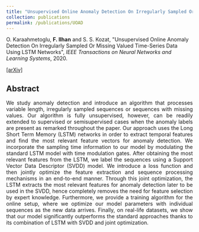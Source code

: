 ```yaml
---
title: "Unsupervised Online Anomaly Detection On Irregularly Sampled Or Missing Valued Time-Series Data Using LSTM Networks"
collection: publications
permalink: /publications/UOAD
---
```

O. Karaahmetoglu, <b>F. Ilhan</b> and S. S. Kozat, "Unsupervised Online Anomaly Detection On Irregularly Sampled Or Missing Valued Time-Series Data Using LSTM Networks", <i>IEEE Transactions on Neural Networks and Learning Systems</i>, 2020.

[[arXiv]](https://arxiv.org/abs/2005.12005)


## Abstract
<div style="text-align: justify">We study anomaly detection and introduce an algorithm that processes variable length, irregularly sampled sequences or sequences with missing values. Our algorithm is fully unsupervised, however, can be readily extended to supervised or semisupervised cases when the anomaly labels are present as remarked throughout the paper. Our approach uses the Long Short Term Memory (LSTM) networks in order to extract temporal features and find the most relevant feature vectors for anomaly detection. We incorporate the sampling time information to our model by modulating the standard LSTM model with time modulation gates. After obtaining the most relevant features from the LSTM, we label the sequences using a Support Vector Data Descriptor (SVDD) model. We introduce a loss function and then jointly optimize the feature extraction and sequence processing mechanisms in an end-to-end manner. Through this joint optimization, the LSTM extracts the most relevant features for anomaly detection later to be used in the SVDD, hence completely removes the need for feature selection by expert knowledge. Furthermore, we provide a training algorithm for the online setup, where we optimize our model parameters with individual sequences as the new data arrives. Finally, on real-life datasets, we show that our model significantly outperforms the standard approaches thanks to its combination of LSTM with SVDD and joint optimization.</div>
